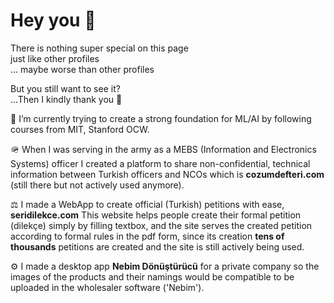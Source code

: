 # Hey you 🫵
There is nothing super special on this page  
just like other profiles   
... maybe worse than other profiles  

  
But you still want to see it?  
...Then I kindly thank you 🫡


<!--
**mfatihdinc61/mfatihdinc61** is a ✨ _special_ ✨ repository because its `README.md` (this file) appears on your GitHub profile.

Here are some ideas to get you started:

- 🌱 I’m currently learning ...
- 👯 I’m looking to collaborate on ...
- 🤔 I’m looking for help with ...
- 💬 Ask me about ...
- 📫 How to reach me: ...
- 😄 Pronouns: ...
- ⚡ Fun fact: ...
-->


🧠 I’m currently trying to create a strong foundation for ML/AI by following courses from MIT, Stanford OCW.
  
🪖 When I was serving in the army as a MEBS (Information and Electronics Systems) officer I created a platform to share non-confidential, technical information between Turkish officers and NCOs which is **cozumdefteri.com** (still there but not actively used anymore).  
  
⚖️ I made a WebApp to create official (Turkish) petitions with ease, **seridilekce.com** This website helps people create their formal petition (dilekçe) simply by filling textbox, and the site serves the created petition according to formal rules in the pdf form, since its creation **tens of thousands** petitions are created and the site is still actively being used.

⚙️ I made a desktop app **Nebim Dönüştürücü** for a private company so the images of the products and their namings would be compatible to be uploaded in the wholesaler software ('Nebim').









